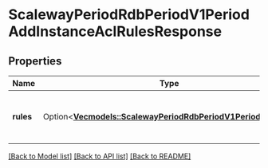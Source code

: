 # ScalewayPeriodRdbPeriodV1PeriodAddInstanceAclRulesResponse

## Properties

Name | Type | Description | Notes
------------ | ------------- | ------------- | -------------
**rules** | Option<[**Vec<models::ScalewayPeriodRdbPeriodV1PeriodAclRule>**](scaleway.rdb.v1.ACLRule.md)> | ACL Rules enabled for the Database Instance. | [optional]

[[Back to Model list]](../README.md#documentation-for-models) [[Back to API list]](../README.md#documentation-for-api-endpoints) [[Back to README]](../README.md)


